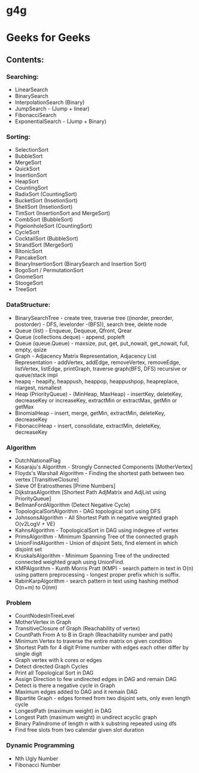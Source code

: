 # g4g
<h1>Geeks for Geeks</h1>

<h2>Contents:</h2>

<h3>Searching:</h3>
<ul>
<li>LinearSearch
<li>BinarySearch
<li>InterpolationSearch (Binary)
<li>JumpSearch - (Jump + linear)
<li>FibonacciSearch
<li>ExponentialSearch - (Jump + Binary)
</ul>
<h3>Sorting:</h3>
<ul>
<li>SelectionSort
<li>BubbleSort
<li>MergeSort
<li>QuickSort
<li>InsertionSort
<li>HeapSort
<li>CountingSort
<li>RadixSort (CountingSort)
<li>BucketSort (InsetionSort)
<li>ShellSort (InsetionSort)
<li>TimSort (InsertionSort and MergeSort)
<li>CombSort (BubbleSort)
<li>PigeionholeSort (CountingSort)
<li>CycleSort
<li>CocktailSort (BubbleSort)
<li>StrandSort (MergeSort)
<li>BitonicSort
<li>PancakeSort
<li>BinaryInsertionSort    (BinarySearch and Insertion Sort)
<li>BogoSort / PermutationSort
<li>GnomeSort
<li>StoogeSort
<li>TreeSort
</ul>


<h3>DataStructure:</h3>
<ul>
<li>BinarySearchTree - create tree, traverse tree ((inorder, preorder, postorder) - DFS, levelorder -(BFS)), search tree, delete node
<li>Queue (list) - Enqueue, Dequeue, Qfront, Qrear
<li>Queue (collections.deque) - append, popleft
<li>Queue (queue.Queue) - maxsize, put, get, put_nowait, get_nowait, full, empty, qsize
<li>Graph - Adjacency Matrix Representation, Adjacency List Representation - addVertex, addEdge, removeVertex, removeEdge, listVertex, listEdge, printGraph, traverse graph(BFS, DFS) recursive or queue/stack impl
<li>heapq - heapify, heappush, heappop, heappushpop, heapreplace, nlargest, nsmallest
<li>Heap (PriorityQueue) - (MinHeap, MaxHeap) - insertKey, deleteKey, decreaseKey or increaseKey, extractMin or extractMax, getMin or getMax
<li>BinomialHeap - insert, merge, getMin, extractMin, deleteKey, decreaseKey
<li>FibonacciHeap - insert, consolidate, extractMin, deleteKey, decreaseKey
</ul>

<h3>Algorithm</h3>
<ul>
<li>DutchNationalFlag 
<li>Kosaraju's Algorithm - Strongly Connected Components [MotherVertex]
<li>Floyds's Warshall Algorithm - Finding the shortest path between two vertex [TransitiveClosure]
<li>Sieve Of Eratrosthenes [Prime Numbers]
<li>DijkstrasAlgorithm [Shortest Path AdjMatrix and AdjList using PriorityQueue]
<li>BellmanFordAlgorithm (Detect Negative Cycle)
<li>TopologicalSortAlgorithm - DAG topological sort using DFS
<li>JohnsonsAlgorithm - All Shortest Path in negative weighted graph O(v2LogV + VE)
<li>KahnsAlgorithm - TopologicalSort in DAG using indegree of vertex
<li>PrimsAlgorithm - Minimum Spanning Tree of the connected graph
<li>UnionFindAlgorithm - Union of disjoint Sets, find element in which disjoint set
<li>KruskalsAlgorithm - Minimum Spanning Tree of the undirected connected weighted graph using UnionFind.
<li>KMPAlgorithm - Kunth Morris Pratt (KMP) - search pattern in text in O(n) using pattern preprocessing - longest proper prefix which is suffix.
<li>RabinKarpAlgorithm - search pattern in text using hashing method O(n+m) to O(nm)
</ul>


<h3>Problem</h3>
<ul>
<li>CountNodesInTreeLevel
<li>MotherVertex in Graph
<li>TransitiveClosure of Graph (Reachability of vertex)
<li>CountPath From A to B in Graph (Reachability number and path)
<li>Minimum Vertex to traverse the entire matrix on given condition
<li>Shortest Path for 4 digit Prime number with edges each other differ by single digit
<li>Graph vertex with k cores or edges
<li>Detect directed Graph Cycles
<li>Print all Topological Sort in DAG
<li>Assign Direction to few undirected edges in DAG and remain DAG
<li>Detect is there a negative cycle in Graph
<li>Maximum edges added to DAG and it remain DAG
<li>Bipartite Graph - edges formed from two disjoint sets, only even length cycle
<li>LongestPath (maximum weight)  in DAG
<li>Longest Path (maximum weight) in undirect acyclic graph
<li>Binary Palindrome of length n with k substring repeated using dfs
<li>Find free slots from two calendar given slot duration 
</ul>

<h3>Dynamic Programming</h3>
<ul>
<li>Nth Ugly Number
<li>Fibonacci Number
</ul>
